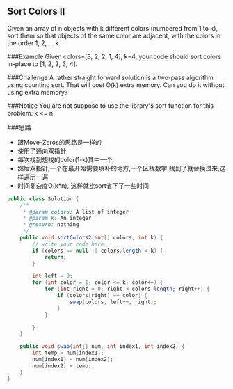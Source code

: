 ## Sort Colors II

  Given an array of n objects with k different colors (numbered from 1 to k), sort them so that objects of the same color are adjacent, with the colors in the order 1, 2, ... k.

###Example
Given colors=[3, 2, 2, 1, 4], k=4, your code should sort colors in-place to [1, 2, 2, 3, 4].

###Challenge
A rather straight forward solution is a two-pass algorithm using counting sort. That will cost O(k) extra memory. Can you do it without using extra memory?

###Notice
You are not suppose to use the library's sort function for this problem.
k <= n

###思路
- 跟Move-Zeros的思路是一样的
- 使用了通向双指针
- 每次找到想找的color(1-k)其中一个,
- 然后双指针,一个在最开始需要填补的地方,一个区找数字,找到了就替换过来,这样遍历一遍
- 时间复杂度O(k*n), 这样就比sort省下了一些时间

```Java
public class Solution {
    /**
     * @param colors: A list of integer
     * @param k: An integer
     * @return: nothing
     */
    public void sortColors2(int[] colors, int k) {
        // write your code here
        if (colors == null || colors.length < k) {
            return;
        }

        int left = 0;
        for (int color = 1; color <= k; color++) {
            for (int right = 0; right < colors.length; right++) {
                if (colors[right] == color) {
                    swap(colors, left++, right);
                }
            }

        }
    }

    public void swap(int[] num, int index1, int index2) {
        int temp = num[index1];
        num[index1] = num[index2];
        num[index2] = temp;
    }
}
```
